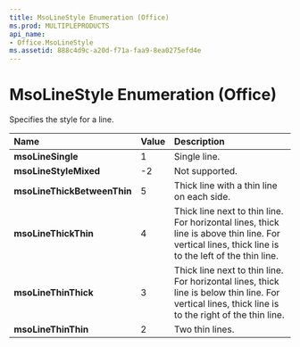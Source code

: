 ```yaml
---
title: MsoLineStyle Enumeration (Office)
ms.prod: MULTIPLEPRODUCTS
api_name:
- Office.MsoLineStyle
ms.assetid: 888c4d9c-a20d-f71a-faa9-8ea0275efd4e
---
```



# MsoLineStyle Enumeration (Office)

Specifies the style for a line.



|**Name**|**Value**|**Description**|
|:-----|:-----|:-----|
|**msoLineSingle**|1|Single line.|
|**msoLineStyleMixed**|-2|Not supported.|
|**msoLineThickBetweenThin**|5|Thick line with a thin line on each side.|
|**msoLineThickThin**|4|Thick line next to thin line. For horizontal lines, thick line is above thin line. For vertical lines, thick line is to the left of the thin line.|
|**msoLineThinThick**|3|Thick line next to thin line. For horizontal lines, thick line is below thin line. For vertical lines, thick line is to the right of the thin line.|
|**msoLineThinThin**|2|Two thin lines.|

